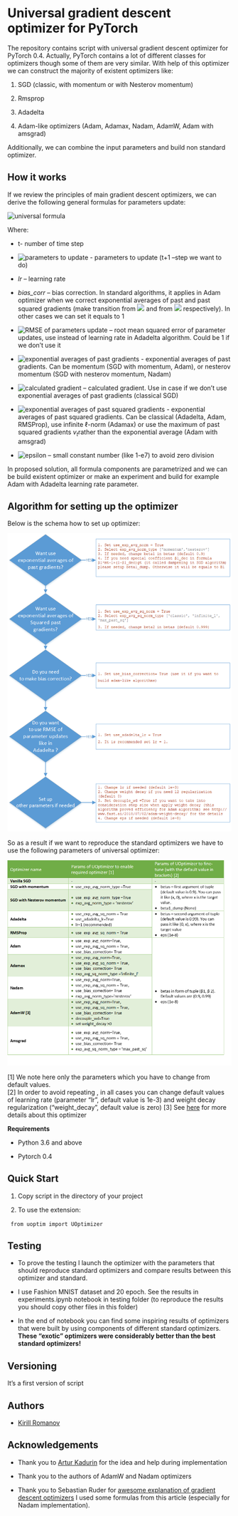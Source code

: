 # Universal gradient descent optimizer for PyTorch

The repository contains script with universal gradient descent optimizer
for PyTorch 0.4. Actually, PyTorch contains a lot of different classes
for optimizers though some of them are very similar. With help of this
optimizer we can construct the majority of existent optimizers like:

1.  SGD (classic, with momentum or with Nesterov momentum)

2.  Rmsprop

3.  Adadelta

4.  Adam-like optimizers (Adam, Adamax, Nadam, AdamW, Adam with amsgrad)

Additionally, we can combine the input parameters and build non standard
optimizer.

## How it works

If we review the principles of main gradient descent optimizers, we can
derive the following general formulas for parameters update:

![universal formula](https://latex.codecogs.com/gif.latex?$$\theta_{t&space;&plus;&space;1}&space;=&space;\theta_{t}&space;-&space;lr*bias\_&space;corr*\frac{\text{RMS}\left\lbrack&space;\theta&space;\right\rbrack_{t&space;-&space;1}}{\sqrt{v_{t}}&space;&plus;&space;\varepsilon}*(m_{t}\text{\&space;or\&space;}g_{t})$$)

Where:

-   t- number of time step

-   ![parameters to update](https://latex.codecogs.com/gif.latex?$\theta_{t&space;&plus;&space;1},\theta_{t}\&space;$) - parameters to update (t+1 –step we
    want to do)

-   _lr_ – learning rate

-   _bias_corr_ – bias correction. In standard algorithms, it applies
    in Adam optimizer when we correct exponential averages of past and
    past squared gradients (make transition from
    ![ ](https://latex.codecogs.com/gif.latex?$m_{t}\text{\&space;to\&space;}{\hat{m}}_{t}$) and from
    ![ ](https://latex.codecogs.com/gif.latex?$v_{t}\text{\&space;to\&space;}{\hat{v}}_{t}$) respectively). In other cases we
    can set it equals to 1

-   ![RMSE of parameters update](https://latex.codecogs.com/gif.latex?$\text{RMS}\left\lbrack&space;\theta&space;\right\rbrack_{t&space;-&space;1}$) – root mean
    squared error of parameter updates, use instead of learning rate in
    Adadelta algorithm. Could be 1 if we don’t use it

-   ![exponential averages of past gradients](https://latex.codecogs.com/gif.latex?$m_{t}$) - exponential averages of past gradients. Can be momentum
    (SGD with momentum, Adam), or nesterov momentum (SGD with nesterov
    momentum, Nadam)

-   ![calculated gradient](https://latex.codecogs.com/gif.latex?$g_{t}$) – calculated gradient. Use in case if we don’t use
    exponential averages of past gradients (classical SGD)

-   ![exponential averages of past squared gradients](https://latex.codecogs.com/gif.latex?$v_{t}$) - exponential averages of past squared gradients. Can be
    classical (Adadelta, Adam, RMSProp), use infinite ℓ-norm (Adamax) or
    use the maximum of past squared gradients $v_{t}$rather than the
    exponential average (Adam with amsgrad)

-   ![epsilon](https://latex.codecogs.com/gif.latex?$\varepsilon$) – small constant number (like 1-e7) to avoid zero
    division

In proposed solution, all formula components are parametrized and we can
be build existent optimizer or make an experiment and build for example
Adam with Adadelta learning rate parameter.

## Algorithm for setting up the optimizer

Below is the schema how to set up optimizer:

![schema how to set up optimizer](algo_explanation.png)

So as a result if we want to reproduce the standard optimizers  we have to use the following parameters of universal optimizer:

![mapping between the standard optimizers and UOptimizer](mapping_with_standard_classifiers.png)

[1] We note here only the parameters which you have to change from default values.  
[2] In order to avoid repeating , in all cases you can change default values of learning rate (parameter “lr”, default value is 1e-3) and weight decay regularization (“weight_decay”, default value is zero)
[3] See [here](https://arxiv.org/abs/1711.05101) for more details about this optimizer




**Requirements**

-   Python 3.6 and above

-   Pytorch 0.4

## Quick Start


1.  Copy script in the directory of your project

2.  To use the extension:

` from uoptim import UOptimizer`

## Testing


-   To prove the testing I launch the optimizer with the parameters that
    should reproduce standard optimizers and compare results between
    this optimizer and standard.

-   I use Fashion MNIST dataset and 20 epoch. See the results in
    experiments.ipynb notebook in testing folder (to reproduce the
    results you should copy other files in this folder)

-   In the end of notebook you can find some inspiring results of
    optimizers that were built by using components of different standard
    optimizers. **These “exotic” optimizers were considerably better than the best standard
    optimizers!**

## Versioning


It’s a first version of script

## Authors


- [Kirill Romanov](https://github.com/kvr777)

## Acknowledgements

-   Thank you to [Artur Kadurin](https://github.com/spoilt333) for the
    idea and help during implementation

-   Thank you to the authors of AdamW and Nadam optimizers

-   Thank you to Sebastian Ruder for [awesome explanation of gradient
    descent optimizers](http://ruder.io/optimizing-gradient-descent/)
    I used some formulas from this article (especially for Nadam
    implementation).
